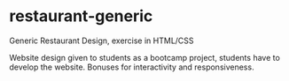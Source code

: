 # restaurant-generic
Generic Restaurant Design, exercise in HTML/CSS

Website design given to students as a bootcamp project, students have to develop the website. Bonuses for interactivity and responsiveness.
